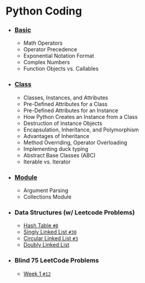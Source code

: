 # Python Coding

* ### [Basic](./_basic.md)
    * Math Operators
    * Operator Precedence
    * Exponential Notation Format
    * Complex Numbers
    * Function Objects vs. Callables
* ### [Class](./_class.md)
    * Classes, Instances, and Attributes
    * Pre-Defined Attributes for a Class
    * Pre-Defined Attributes for an Instance
    * How Python Creates an Instance from a Class
    * Destruction of Instance Objects
    * Encapsulation, Inheritance, and Polymorphism
    * Advantages of Inheritance
    * Method Overriding, Operator Overloading
    * Implementing duck typing
    * Abstract Base Classes (ABC)
    * Iterable vs. Iterator
* ### [Module](./_module.md)
    * Argument Parsing
    * Collections Module
* ### Data Structures (w/ Leetcode Problems)
    * [Hash Table ```#8```](./_HashTable.md)
    * [Singly Linked List ```#30```](./_SinglyLinkedList.md)
    * [Circular Linked List ```#3```](./_CircularLinkedList.md)
    * [Doubly Linked List](./_DoublyLinkedList.md)
* ### Blind 75 LeetCode Problems
    * [Week 1 ```#12```](./__Blind75-Week1.md)